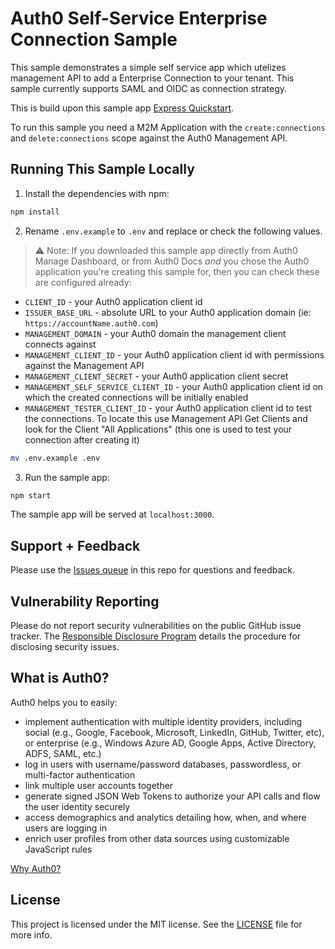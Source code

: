 # Auth0 Self-Service Enterprise Connection Sample

This sample demonstrates a simple self service app which utelizes management API to add a Enterprise Connection to your tenant. This sample currently supports SAML and OIDC as connection strategy.

This is build upon this sample app [Express Quickstart](https://auth0.com/docs/quickstart/webapp/express).

To run this sample you need a M2M Application with the `create:connections` and `delete:connections` scope against the Auth0 Management API.

## Running This Sample Locally

1. Install the dependencies with npm:

```bash
npm install
```


2. Rename `.env.example` to `.env` and replace or check the following values. 

> ⚠️ Note: If you downloaded this sample app directly from Auth0 Manage Dashboard, or from Auth0 Docs _and_ you chose the Auth0 application you're creating this sample for, then you can check these are configured already: 

- `CLIENT_ID` - your Auth0 application client id
- `ISSUER_BASE_URL` - absolute URL to your Auth0 application domain (ie: `https://accountName.auth0.com`)
- `MANAGEMENT_DOMAIN` - your Auth0 domain the management client connects against
- `MANAGEMENT_CLIENT_ID` - your Auth0 application client id with permissions against the Management API
- `MANAGEMENT_CLIENT_SECRET` - your Auth0 application client secret
- `MANAGEMENT_SELF_SERVICE_CLIENT_ID` - your Auth0 application client id on which the created connections will be initially enabled
- `MANAGEMENT_TESTER_CLIENT_ID` - your Auth0 application client id to test the connections. To locate this use Management API Get Clients and look for the Client "All Applications" (this one is used to test your connection after creating it)


```bash
mv .env.example .env
```

3. Run the sample app:

```bash
npm start
```

The sample app will be served at `localhost:3000`.

## Support + Feedback

Please use the [Issues queue](https://github.com/auth0-samples/auth0-express-webapp-sample/issues) in this repo for questions and feedback.

## Vulnerability Reporting

Please do not report security vulnerabilities on the public GitHub issue tracker. The [Responsible Disclosure Program](https://auth0.com/whitehat) details the procedure for disclosing security issues.

## What is Auth0?

Auth0 helps you to easily:

- implement authentication with multiple identity providers, including social (e.g., Google, Facebook, Microsoft, LinkedIn, GitHub, Twitter, etc), or enterprise (e.g., Windows Azure AD, Google Apps, Active Directory, ADFS, SAML, etc.)
- log in users with username/password databases, passwordless, or multi-factor authentication
- link multiple user accounts together
- generate signed JSON Web Tokens to authorize your API calls and flow the user identity securely
- access demographics and analytics detailing how, when, and where users are logging in
- enrich user profiles from other data sources using customizable JavaScript rules

[Why Auth0?](https://auth0.com/why-auth0)

## License

This project is licensed under the MIT license. See the [LICENSE](LICENSE) file for more info.
